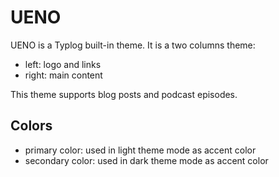 # UENO

UENO is a Typlog built-in theme. It is a two columns theme:

- left: logo and links
- right: main content

This theme supports blog posts and podcast episodes.

## Colors

- primary color: used in light theme mode as accent color
- secondary color: used in dark theme mode as accent color
